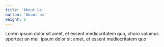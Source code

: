 ```yaml
---
title: 'About Us'
button: 'About us'
weight: 1
---
```


Lorem ipsum dolor sit amet, et essent mediocritatem quo, choro volumus oporteat an mei. ipsum dolor sit amet, et essent mediocritatem quo
